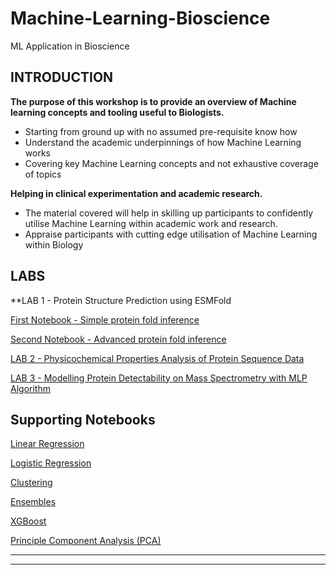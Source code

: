 # Machine-Learning-Bioscience
ML Application in Bioscience

## INTRODUCTION

**The purpose of this workshop is to provide an overview of Machine learning concepts and tooling useful to Biologists.**

- Starting from ground up with no assumed pre-requisite know how
- Understand the academic underpinnings of how Machine Learning works
- Covering key Machine Learning concepts and not exhaustive coverage of topics

**Helping in clinical experimentation and academic research.**

- The material covered will help in skilling up participants to confidently utilise Machine Learning within academic work and research.
- Appraise participants with cutting edge utilisation of Machine Learning within Biology


## LABS

**LAB 1 - Protein Structure Prediction using ESMFold

[First Notebook - Simple protein fold inference](https://colab.research.google.com/github/sokrypton/ColabFold/blob/main/ESMFold.ipynb)

[Second Notebook - Advanced protein fold inference](https://colab.research.google.com/github/sokrypton/ColabFold/blob/main/beta/ESMFold_advanced.ipynb)

[LAB 2 - Physicochemical Properties Analysis of Protein Sequence Data](https://colab.research.google.com/drive/1mdL5pJHk7IJZKC893MtemXI9Dqt_0Xug?usp=sharing)

[LAB 3 - Modelling Protein Detectability on Mass Spectrometry with MLP Algorithm](https://colab.research.google.com/drive/1tXJbxi7O93guCJeEIC3ofC7XIeEGdoBl#scrollTo=4acfe790) 


## Supporting Notebooks

[Linear Regression](https://github.com/waqarahmed1/Machine-Learning-Bioscience/blob/main/AdditionalNotebooks/1.LinearRegression.ipynb)

[Logistic Regression](https://colab.research.google.com/github/diannekrouse/LRPython/blob/master/LogisticRegression.ipynb#scrollTo=adkqunikbhGd)

[Clustering](https://colab.research.google.com/github/csmastersUH/data_analysis_with_python_spring_2020/blob/master/clustering.ipynb#scrollTo=LtoNqvGhy_gV)

[Ensembles](https://colab.research.google.com/drive/1U86EVD-6ulYMxTzDX8-m6nEptYq0yaej#scrollTo=ol7c7anDgqR9)

[XGBoost](https://colab.research.google.com/github/sigopt/sigopt-examples/blob/experiment-management/xgboost_py_classifier.ipynb#scrollTo=7Qmf-Jeo_nsH)

[Principle Component Analysis (PCA)](https://github.com/waqarahmed1/Machine-Learning-Bioscience/blob/main/AdditionalNotebooks/4.PCA.ipynb)
***
***
